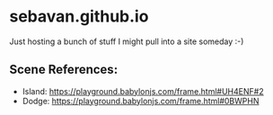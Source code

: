 # sebavan.github.io

Just hosting a bunch of stuff I might pull into a site someday :-)

## Scene References:

- Island: https://playground.babylonjs.com/frame.html#UH4ENF#2
- Dodge: https://playground.babylonjs.com/frame.html#0BWPHN

